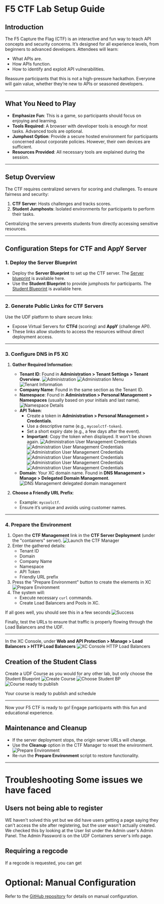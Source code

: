 # F5 CTF Lab Setup Guide

## Introduction
The F5 Capture the Flag (CTF) is an interactive and fun way to teach API concepts and security concerns. It’s designed for all experience levels, from beginners to advanced developers. Attendees will learn:
- What APIs are.
- How APIs function.
- How to identify and exploit API vulnerabilities.

Reassure participants that this is not a high-pressure hackathon. Everyone will gain value, whether they’re new to APIs or seasoned developers.

---

## What You Need to Play
- **Emphasize Fun**: This is a game, so participants should focus on enjoying and learning.
- **Tools Required**: A browser with developer tools is enough for most tasks. Advanced tools are optional.
- **Jumphost Option**: Provide a secure hosted environment for participants concerned about corporate policies. However, their own devices are sufficient.
- **Resources Provided**: All necessary tools are explained during the session.

---

## Setup Overview
The CTF requires centralized servers for scoring and challenges. To ensure fairness and security:
1. **CTF Server**: Hosts challenges and tracks scores.
2. **Student Jumphosts**: Isolated environments for participants to perform their tasks.

Centralizing the servers prevents students from directly accessing sensitive resources.

---

## Configuration Steps for CTF and AppY Server

### 1. Deploy the Server Blueprint
- Deploy the **Server Blueprint** to set up the CTF server.  The [Server blueprint](https://udf.f5.com/b/3e69d283-0b47-497b-9250-e95359bbdebc#documentation) is available here.
- Use the **Student Blueprint** to provide jumphosts for participants.  The [Student Blueprint](https://udf.f5.com/b/c8224624-6073-4e6c-b61b-824780e4b6e0#documentation) is available here.

---

### 2. Generate Public Links for CTF Servers
Use the UDF platform to share secure links:
- Expose Virtual Servers for **CTFd** (scoring) and **AppY** (challenge API).
- These links allow students to access the resources without direct deployment access.

---

### 3. Configure DNS in F5 XC
1. **Gather Required Information**:
   - **Tenant ID**: Found in **Administration > Tenant Settings > Tenant Overview**.
   ![Administration](https://github.com/pmscheffler/ctf-scripts/blob/main/webinterface/static/ctf-instructions-_12.png?raw=true)
   ![Administration Menu](https://github.com/pmscheffler/ctf-scripts/blob/main/webinterface/static/ctf-instructions-_11.png?raw=true)
   ![Tenant Information](https://github.com/pmscheffler/ctf-scripts/blob/main/webinterface/static/ctf-instructions-_14.png?raw=true)
   - **Company Name**: Found in the same section as the Tenant ID.
   - **Namespace**: Found in **Administration > Personal Management > Namespaces** (usually based on your initials and last name).
   ![Namespace Details](https://github.com/pmscheffler/ctf-scripts/blob/main/webinterface/static/ctf-instructions-_1.png?raw=true)
   - **API Token**: 
     - Create a token in **Administration > Personal Management > Credentials**.
     - Use a descriptive name (e.g., `mycoolctf-token`).
     - Set a short expiry date (e.g., a few days after the event).
     - **Important**: Copy the token when displayed. It won’t be shown again.
     ![Administration User Management Credentials](https://github.com/pmscheffler/ctf-scripts/blob/main/webinterface/static/ctf-instructions-_10.png?raw=true)
     ![Administration User Management Credentials](https://github.com/pmscheffler/ctf-scripts/blob/main/webinterface/static/ctf-instructions-_9.png?raw=true)
     ![Administration User Management Credentials](https://github.com/pmscheffler/ctf-scripts/blob/main/webinterface/static/ctf-instructions-_8.png?raw=true)
     ![Administration User Management Credentials](https://github.com/pmscheffler/ctf-scripts/blob/main/webinterface/static/ctf-instructions-_7.png?raw=true)
     ![Administration User Management Credentials](https://github.com/pmscheffler/ctf-scripts/blob/main/webinterface/static/ctf-instructions-_6.png?raw=true)
     ![Administration User Management Credentials](https://github.com/pmscheffler/ctf-scripts/blob/main/webinterface/static/ctf-instructions-_5.png?raw=true)
   - **Domain**: Your XC domain name. Found in **DNS Management > Manage > Delegated Domain Management**.
   ![DNS Management delegated domain management](https://github.com/pmscheffler/ctf-scripts/blob/main/webinterface/static/ctf-instructions-_3.png?raw=true)

2. **Choose a Friendly URL Prefix**:
   - Example: `mycoolctf`.
   - Ensure it’s unique and avoids using customer names.

---

### 4. Prepare the Environment
1. Open the **CTF Management** link in the **CTF Server Deployment** (under the "containers" server).
![Launch the CTF Manager](https://github.com/pmscheffler/ctf-scripts/blob/main/webinterface/static/ctf-instructions-_15.png?raw=true)
2. Enter the gathered details:
   - Tenant ID
   - Domain
   - Company Name
   - Namespace
   - API Token
   - Friendly URL prefix
3. Press the "Prepare Environment" button to create the elements in XC
![Prepare Environment](https://github.com/pmscheffler/ctf-scripts/blob/main/webinterface/static/ctf-instructions-_16.png?raw=true)
3. The system will:
   - Execute necessary `curl` commands.
   - Create Load Balancers and Pools in XC.

If all goes well, you should see this in a few seconds
![Success](https://github.com/pmscheffler/ctf-scripts/blob/main/webinterface/static/ctf-instructions-_18.png?raw=true)

Finally, test the URLs to ensure that traffic is properly flowing through the Load Balancers and the UDF.

---

In the XC Console, under **Web and API Protection > Manage > Load Balancers > HTTP Load Balancers**
![XC Console HTTP Load Balancers](https://github.com/pmscheffler/ctf-scripts/blob/main/webinterface/static/ctf-instructions-_19.png?raw=true)


## Creation of the Student Class

Create a UDF Course as you would for any other lab, but only choose the Student Blueprint
![Create Course](https://github.com/pmscheffler/ctf-scripts/blob/main/webinterface/static/ctf-instructions-_20.png?raw=true)
![Choose Student BP](https://github.com/pmscheffler/ctf-scripts/blob/main/webinterface/static/ctf-instructions-_21.png?raw=true)
![Course ready to publish](https://github.com/pmscheffler/ctf-scripts/blob/main/webinterface/static/ctf-instructions-_22.png?raw=true)

Your course is ready to publish and schedule

---

Now your F5 CTF is ready to go! Engage participants with this fun and educational experience.

## Maintenance and Cleanup
- If the server deployment stops, the origin server URLs will change.
- Use the **Cleanup** option in the CTF Manager to reset the environment.
![Prepare Environment](https://github.com/pmscheffler/ctf-scripts/blob/main/webinterface/static/ctf-instructions-_17.png?raw=true)
- Re-run the **Prepare Environment** script to restore functionality.

---

# Troubleshooting Some issues we have faced

## Users not being able to register
WE haven't solved this yet but we did have users getting a page saying they can't access the site after registering, but the user wasn't actually created.
We checked this by looking at the User list under the Admin user's Admin Panel.  The Admin Password is on the UDF Containers server's info page.

## Requiring a regcode
If a regcode is requested, you can get 

# Optional: Manual Configuration
Refer to the [GitHub repository](https://github.com/pmscheffler/ctf-scripts) for details on manual configuration.

